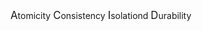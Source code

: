 <span style="font-size:larger;">A</span>tomicity
<span style="font-size:larger;">C</span>onsistency
<span style="font-size:larger;">I</span>solationd
<span style="font-size:larger;">D</span>urability